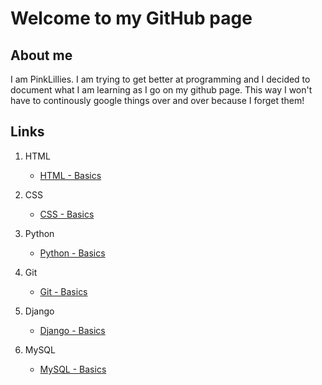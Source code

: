 # Welcome to my GitHub page

## About me

I am PinkLillies. I am trying to get better at programming and I decided to document what I am learning as I go on my github page. This way I won't have to continously google things over and over because I forget them!


## Links

1. HTML

    - [HTML - Basics](HTML/Basics.md)

1. CSS

    - [CSS - Basics](CSS/Basics.md)

1. Python

    - [Python - Basics](Python/Basics.md)

1. Git

    - [Git - Basics](Git/Basics.md)

1. Django

    - [Django - Basics](Django/Basics.md)

1. MySQL

    - [MySQL - Basics](MySQL/Basics.md)

